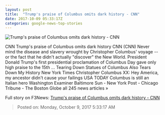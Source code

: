 ```yaml
---
layout: post
title:  "Trump's praise of Columbus omits dark history - CNN"
date: 2017-10-09 05:33:17Z
categories: google-news-top-stories
---
```


![Trump's praise of Columbus omits dark history - CNN](http://i2.cdn.cnn.com/cnnnext/dam/assets/160718110126-trump-obama-split-super-tease.jpg)

CNN Trump's praise of Columbus omits dark history CNN (CNN) Never mind the disease and slavery wrought by Christopher Columbus' voyage -- or the fact that he didn't actually "discover" the New World. President Donald Trump's first presidential proclamation of Columbus Day gave only high praise to the 15th ... Tearing Down Statues of Columbus Also Tears Down My History New York Times Christopher Columbus XX: Hey America, my ancestor didn't cause your failings USA TODAY Columbus is still an Italian hero Washington Examiner Baltimore Sun - New York Post - Chicago Tribune - The Boston Globe all 245 news articles »


Full story on F3News: [Trump's praise of Columbus omits dark history - CNN](http://www.f3nws.com/n/cXYGQB)

> Posted on: Monday, October 9, 2017 5:33:17 AM
